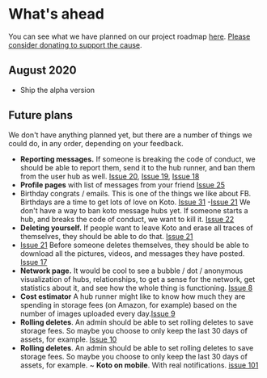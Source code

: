 # What's ahead

You can see what we have planned on our project roadmap [here](https://github.com/mreider/koto/projects/1). [Please consider donating to support the cause](https://gf.me/u/x738p6). 

## August 2020

- Ship the alpha version

## Future plans

We don't have anything planned yet, but there are a number of things we could do, in any order, depending on your feedback.

- **Reporting messages.** If someone is breaking the code of conduct, we should be able to report them, send it to the hub runner, and ban them from the user hub as well. [Issue 20](https://github.com/mreider/koto/issues/20), [Issue 19](https://github.com/mreider/koto/issues/19), [Issue 18](https://github.com/mreider/koto/issues/18)
- **Profile pages** with list of messages from your friend [Issue 25](https://github.com/mreider/koto/issues/25)
- Birthday congrats / emails. This is one of the things we like about FB. Birthdays are a time to get lots of love on Koto. [Issue 31](https://github.com/mreider/koto/issues/31)
-[Issue 21](https://github.com/mreider/koto/issues/21) We don't have a way to ban koto message hubs yet. If someone starts a hub, and breaks the code of conduct, we want to kill it. [Issue 22](https://github.com/mreider/koto/issues/22)
- **Deleting yourself.** If people want to leave Koto and erase all traces of themselves, they should be able to do that. [Issue 21](https://github.com/mreider/koto/issues/21)
- [Issue 21](https://github.com/mreider/koto/issues/21) Before someone deletes themselves, they should be able to download all the pictures, videos, and messages they have posted. [Issue 17](https://github.com/mreider/koto/issues/17)
- **Network page.** It would be cool to see a bubble / dot / anonymous visualization of hubs, relationships, to get a sense for the network, get statistics about it, and see how the whole thing is functioning. [Issue 8](https://github.com/mreider/koto/issues/8)
- **Cost estimator** A hub runner might like to know how much they are spending in storage fees (on Amazon, for example) based on the number of images uploaded every day.[Issue 9](https://github.com/mreider/koto/issues/9)
- **Rolling deletes**. An admin should be able to set rolling deletes to save storage fees. So maybe you choose to only keep the last 30 days of assets, for example. [Issue 10](https://github.com/mreider/koto/issues/10)
- **Rolling deletes**. An admin should be able to set rolling deletes to save storage fees. So maybe you choose to only keep the last 30 days of assets, for example.
~ **Koto on mobile**. With real notifications. [issue 101](https://github.com/mreider/koto/issues/101)
